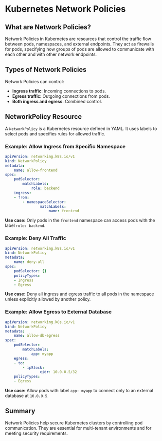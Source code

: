 # Kubernetes Network Policies

## What are Network Policies?

Network Policies in Kubernetes are resources that control the traffic flow between pods, namespaces, and external endpoints. They act as firewalls for pods, specifying how groups of pods are allowed to communicate with each other and with other network endpoints.

## Types of Network Policies

Network Policies can control:
- **Ingress traffic**: Incoming connections to pods.
- **Egress traffic**: Outgoing connections from pods.
- **Both ingress and egress**: Combined control.

## NetworkPolicy Resource

A `NetworkPolicy` is a Kubernetes resource defined in YAML. It uses labels to select pods and specifies rules for allowed traffic.

### Example: Allow Ingress from Specific Namespace

```yaml
apiVersion: networking.k8s.io/v1
kind: NetworkPolicy
metadata:
    name: allow-frontend
spec:
    podSelector:
        matchLabels:
            role: backend
    ingress:
    - from:
        - namespaceSelector:
                matchLabels:
                    name: frontend
```
**Use case:** Only pods in the `frontend` namespace can access pods with the label `role: backend`.

### Example: Deny All Traffic

```yaml
apiVersion: networking.k8s.io/v1
kind: NetworkPolicy
metadata:
    name: deny-all
spec:
    podSelector: {}
    policyTypes:
    - Ingress
    - Egress
```
**Use case:** Deny all ingress and egress traffic to all pods in the namespace unless explicitly allowed by another policy.

### Example: Allow Egress to External Database

```yaml
apiVersion: networking.k8s.io/v1
kind: NetworkPolicy
metadata:
    name: allow-db-egress
spec:
    podSelector:
        matchLabels:
            app: myapp
    egress:
    - to:
        - ipBlock:
                cidr: 10.0.0.5/32
    policyTypes:
    - Egress
```
**Use case:** Allow pods with label `app: myapp` to connect only to an external database at `10.0.0.5`.

## Summary

Network Policies help secure Kubernetes clusters by controlling pod communication. They are essential for multi-tenant environments and for meeting security requirements.